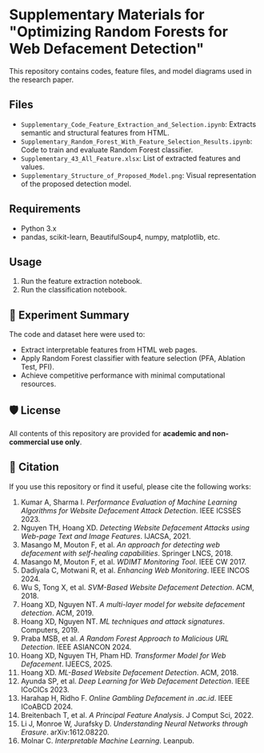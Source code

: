 # Supplementary Materials for "Optimizing Random Forests for Web Defacement Detection"

This repository contains codes, feature files, and model diagrams used in the research paper.

## Files
- `Supplementary_Code_Feature_Extraction_and_Selection.ipynb`: Extracts semantic and structural features from HTML.
- `Supplementary_Random_Forest_With_Feature_Selection_Results.ipynb`: Code to train and evaluate Random Forest classifier.
- `Supplementary_43_All_Feature.xlsx`: List of extracted features and values.
- `Supplementary_Structure_of_Proposed_Model.png`: Visual representation of the proposed detection model.

## Requirements
- Python 3.x
- pandas, scikit-learn, BeautifulSoup4, numpy, matplotlib, etc.

## Usage
1. Run the feature extraction notebook.
2. Run the classification notebook.

## 🧪 Experiment Summary
The code and dataset here were used to:
- Extract interpretable features from HTML web pages.
- Apply Random Forest classifier with feature selection (PFA, Ablation Test, PFI).
- Achieve competitive performance with minimal computational resources.

## 🛡️ License
All contents of this repository are provided for **academic and non-commercial use only**. 

## 📖 Citation
If you use this repository or find it useful, please cite the following works:
1. Kumar A, Sharma I. *Performance Evaluation of Machine Learning Algorithms for Website Defacement Attack Detection*. IEEE ICSSES 2023.  
2. Nguyen TH, Hoang XD. *Detecting Website Defacement Attacks using Web-page Text and Image Features*. IJACSA, 2021.  
3. Masango M, Mouton F, et al. *An approach for detecting web defacement with self-healing capabilities*. Springer LNCS, 2018.  
4. Masango M, Mouton F, et al. *WDIMT Monitoring Tool*. IEEE CW 2017.  
5. Dadiyala C, Motwani R, et al. *Enhancing Web Monitoring*. IEEE INCOS 2024.  
6. Wu S, Tong X, et al. *SVM-Based Website Defacement Detection*. ACM, 2018.  
7. Hoang XD, Nguyen NT. *A multi-layer model for website defacement detection*. ACM, 2019.  
8. Hoang XD, Nguyen NT. *ML techniques and attack signatures*. Computers, 2019.  
9. Praba MSB, et al. *A Random Forest Approach to Malicious URL Detection*. IEEE ASIANCON 2024.  
10. Hoang XD, Nguyen TH, Pham HD. *Transformer Model for Web Defacement*. IJEECS, 2025.  
11. Hoang XD. *ML-Based Website Defacement Detection*. ACM, 2018.  
12. Ayunda SP, et al. *Deep Learning for Web Defacement Detection*. IEEE ICoCICs 2023.  
13. Harahap H, Ridho F. *Online Gambling Defacement in .ac.id*. IEEE ICoABCD 2024.  
14. Breitenbach T, et al. *A Principal Feature Analysis*. J Comput Sci, 2022.  
15. Li J, Monroe W, Jurafsky D. *Understanding Neural Networks through Erasure*. arXiv:1612.08220.  
16. Molnar C. *Interpretable Machine Learning*. Leanpub.
